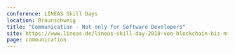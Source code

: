 ```yaml
---
conference: LINEAS Skill Days
location: Braunschweig
title: "Communication - Not only for Software Developers"
site: https://www.lineas.de/lineas-skill-day-2018-von-blockchain-bis-nmap-hacking/
page: communication
---
```

